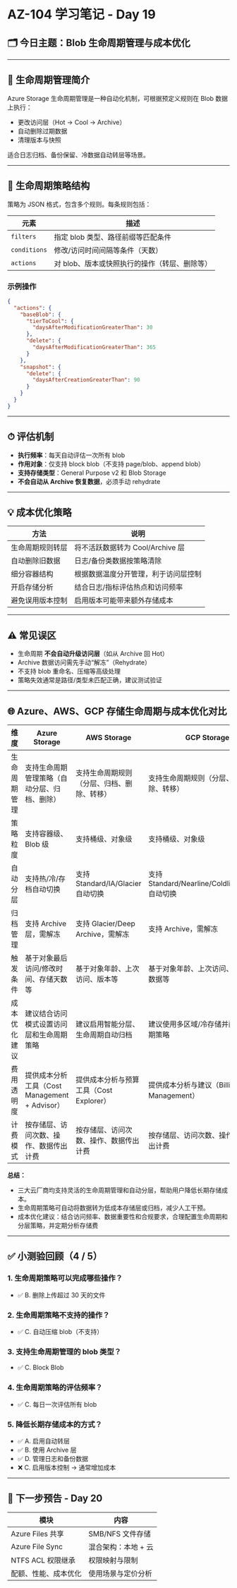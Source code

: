 
# AZ-104 学习笔记 - Day 19

## 🗂 今日主题：Blob 生命周期管理与成本优化

---

## 📌 生命周期管理简介

Azure Storage 生命周期管理是一种自动化机制，可根据预定义规则在 Blob 数据上执行：
- 更改访问层（Hot → Cool → Archive）
- 自动删除过期数据
- 清理版本与快照

适合日志归档、备份保留、冷数据自动转层等场景。

---

## 🧱 生命周期策略结构

策略为 JSON 格式，包含多个规则。每条规则包括：

| 元素 | 描述 |
|------|------|
| `filters` | 指定 blob 类型、路径前缀等匹配条件 |
| `conditions` | 修改/访问时间间隔等条件（天数） |
| `actions` | 对 blob、版本或快照执行的操作（转层、删除等） |

### 示例操作

```json
{
  "actions": {
    "baseBlob": {
      "tierToCool": {
        "daysAfterModificationGreaterThan": 30
      },
      "delete": {
        "daysAfterModificationGreaterThan": 365
      }
    },
    "snapshot": {
      "delete": {
        "daysAfterCreationGreaterThan": 90
      }
    }
  }
}
```

---

## ⏱ 评估机制

- **执行频率**：每天自动评估一次所有 blob
- **作用对象**：仅支持 block blob（不支持 page/blob、append blob）
- **支持存储类型**：General Purpose v2 和 Blob Storage
- **不会自动从 Archive 恢复数据**，必须手动 rehydrate

---

## 💡 成本优化策略

| 方法 | 说明 |
|------|------|
| 生命周期规则转层 | 将不活跃数据转为 Cool/Archive 层 |
| 自动删除旧数据 | 日志/备份类数据按策略清除 |
| 细分容器结构 | 根据数据温度分开管理，利于访问层控制 |
| 开启存储分析 | 结合日志/指标评估热点和访问频率 |
| 避免误用版本控制 | 启用版本可能带来额外存储成本 |

---

## ⚠️ 常见误区

- 生命周期 **不会自动升级访问层**（如从 Archive 回 Hot）
- Archive 数据访问需先手动“解冻”（Rehydrate）
- 不支持 blob 重命名、压缩等高级处理
- 策略失效通常是路径/类型未匹配正确，建议测试验证

---

## 🌐 Azure、AWS、GCP 存储生命周期与成本优化对比

| 维度           | Azure Storage                                 | AWS Storage                                 | GCP Storage                                 |
|----------------|----------------------------------------------|---------------------------------------------|---------------------------------------------|
| 生命周期管理   | 支持生命周期管理策略（自动分层、归档、删除）  | 支持生命周期规则（分层、归档、删除、转移）   | 支持生命周期规则（分层、归档、删除、转移）   |
| 策略粒度       | 支持容器级、Blob 级                           | 支持桶级、对象级                            | 支持桶级、对象级                            |
| 自动分层       | 支持热/冷/存档自动切换                        | 支持 Standard/IA/Glacier 自动切换           | 支持 Standard/Nearline/Coldline/Archive 自动切换 |
| 归档管理       | 支持 Archive 层，需解冻                       | 支持 Glacier/Deep Archive，需解冻           | 支持 Archive，需解冻                        |
| 触发条件       | 基于对象最后访问/修改时间、存储天数等          | 基于对象年龄、上次访问、版本等              | 基于对象年龄、上次访问、自定义元数据等       |
| 成本优化建议   | 建议结合访问模式设置访问层和生命周期策略       | 建议启用智能分层、生命周期自动归档           | 建议使用多区域/冷存储并配置生命周期策略      |
| 费用透明度     | 提供成本分析工具（Cost Management + Advisor）  | 提供成本分析与预算工具（Cost Explorer）      | 提供成本分析与建议（Billing/Cost Management）|
| 计费模式       | 按存储层、访问次数、操作、数据传出计费         | 按存储层、访问次数、操作、数据传出计费       | 按存储层、访问次数、操作、数据传出计费       |

**总结：**
- 三大云厂商均支持灵活的生命周期管理和自动分层，帮助用户降低长期存储成本。
- 生命周期策略可自动将数据转为低成本存储层或归档，减少人工干预。
- 成本优化建议：结合访问频率、数据重要性和合规要求，合理配置生命周期和分层策略，并定期分析存储费
---

## ✅ 小测验回顾（4 / 5）

### 1. 生命周期策略可以完成哪些操作？
- ✅ B. 删除上传超过 30 天的文件

### 2. 生命周期策略**不支持**的操作？
- ✅ C. 自动压缩 blob（不支持）

### 3. 支持生命周期管理的 blob 类型？
- ✅ C. Block Blob

### 4. 生命周期策略的评估频率？
- ✅ C. 每日一次评估所有 blob

### 5. 降低长期存储成本的方式？
- ✅ A. 启用自动转层  
- ✅ B. 使用 Archive 层  
- ✅ D. 管理日志和备份数据  
- ❌ C. 启用版本控制 → 通常增加成本

---

## 📅 下一步预告 - Day 20

| 模块 | 内容 |
|------|------|
| Azure Files 共享 | SMB/NFS 文件存储 |
| Azure File Sync | 混合架构：本地 + 云 |
| NTFS ACL 权限继承 | 权限映射与限制 |
| 配额、性能、成本优化 | 使用场景与定价分析 |
